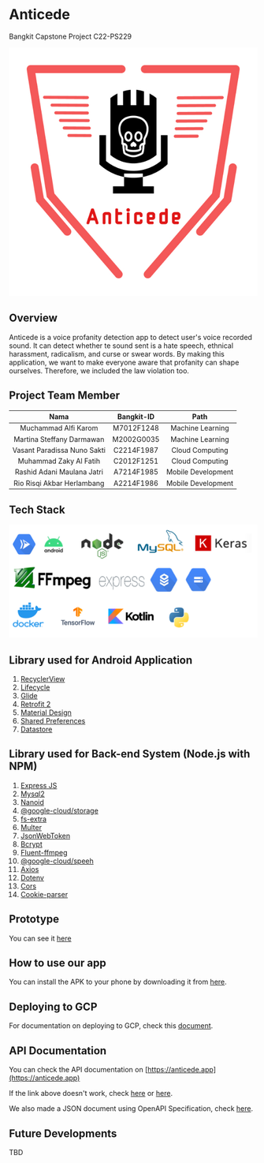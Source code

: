 # Anticede

Bangkit Capstone Project C22-PS229

![logo app](https://github.com/RashidMaulana/Anticede/blob/main/Logo.jpg)

## Overview

Anticede is a voice profanity detection app to detect user's voice recorded sound. It can detect whether te sound sent is a hate speech, ethnical harassment, radicalism, and curse or swear words. By making this application, we want to make everyone aware that profanity can shape ourselves. Therefore, we included the law violation too.

## Project Team Member

|            Nama             | Bangkit-ID |        Path        |
| :-------------------------: | :--------: | :----------------: |
|    Muchammad Alfi Karom     | M7012F1248 |  Machine Learning  |
|  Martina Steffany Darmawan  | M2002G0035 |  Machine Learning  |
| Vasant Paradissa Nuno Sakti | C2214F1987 |  Cloud Computing   |
|   Muhammad Zaky Al Fatih    | C2012F1251 |  Cloud Computing   |
| Rashid Adani Maulana Jatri  | A7214F1985 | Mobile Development |
| Rio Risqi Akbar Herlambang  | A2214F1986 | Mobile Development |

## Tech Stack

![Tech Stack](https://raw.githubusercontent.com/RashidMaulana/Anticede/main/docs/tech%20stack.png)

## Library used for Android Application

1. [RecyclerView](https://developer.android.com/guide/topics/ui/layout/recyclerview)
2. [Lifecycle](https://developer.android.com/jetpack/androidx/releases/lifecycle)
3. [Glide](https://github.com/bumptech/glide)
4. [Retrofit 2](https://square.github.io/retrofit/)
5. [Material Design](https://material.io/develop/android)
6. [Shared Preferences](https://developer.android.com/reference/android/content/SharedPreferences)
7. [Datastore](https://developer.android.com/topic/libraries/architecture/datastore)

## Library used for Back-end System (Node.js with NPM)

1. [Express JS](https://expressjs.com)
2. [Mysql2](https://www.npmjs.com/package/mysql2)
3. [Nanoid](https://www.npmjs.com/package/nanoid)
4. [@google-cloud/storage](https://www.npmjs.com/package/@google-cloud/storage)
5. [fs-extra](https://www.npmjs.com/package/fs-extra)
6. [Multer](https://www.npmjs.com/package/multer)
7. [JsonWebToken](https://www.npmjs.com/package/jsonwebtoken)
8. [Bcrypt](https://www.npmjs.com/package/bcrypt)
9. [Fluent-ffmpeg](https://www.npmjs.com/package/fluent-ffmpeg)
10. [@google-cloud/speeh](https://www.npmjs.com/package/@google-cloud/speech)
11. [Axios](https://www.npmjs.com/package/axios)
12. [Dotenv](https://www.npmjs.com/package/dotenv)
13. [Cors](https://www.npmjs.com/package/cors)
14. [Cookie-parser](https://www.npmjs.com/package/cookie-parser)

## Prototype
You can see it [here](https://www.figma.com/file/wkuYbKCbiLsCX4wgSEYPcF/Anticede?node-id=6%3A3)

## How to use our app

You can install the APK to your phone by downloading it from [here](https://drive.google.com/file/d/1yUKNMWpcXSTz37HKpPKrEpuRATCeW-8l/view?usp=sharing).

## Deploying to GCP

For documentation on deploying to GCP, check this [document](https://github.com/RashidMaulana/Anticede/blob/main/docs/gcp_deploy.md).

## API Documentation

You can check the API documentation on [https://anticede.app](https://anticede.app)

If the link above doesn't work, check [here](https://app.swaggerhub.com/apis-docs/tsanva/anticede-api/1.0.0)
or [here](https://documenter.getpostman.com/view/19923907/Uz5Nisvw).

We also made a JSON document using OpenAPI Specification, check [here](https://github.com/RashidMaulana/Anticede/blob/main/Cloud%20Computing/docs/anticede-openapi.json).

## Future Developments

TBD
